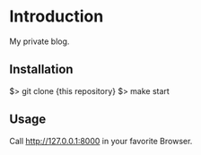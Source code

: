 # Introduction

My private blog.

## Installation

$> git clone {this repository}
$> make start

## Usage

Call http://127.0.0.1:8000 in your favorite Browser.

